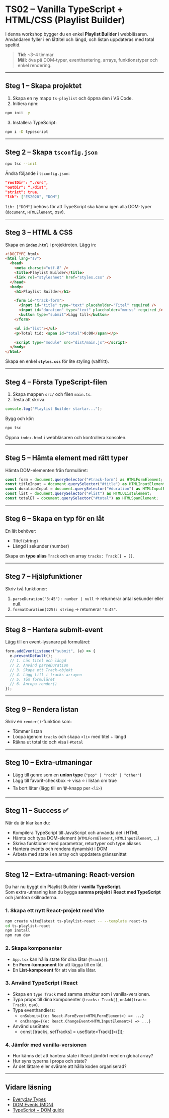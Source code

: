 # TS02 – Vanilla TypeScript + HTML/CSS (Playlist Builder)

I denna workshop bygger du en enkel **Playlist Builder** i webbläsaren.  
Användaren fyller i en låttitel och längd, och listan uppdateras med total speltid.

> **Tid:** ~3–4 timmar  
> **Mål:** öva på DOM-typer, eventhantering, arrays, funktionstyper och enkel rendering.

---

## Steg 1 – Skapa projektet

1. Skapa en ny mapp `ts-playlist` och öppna den i VS Code.
2. Initiera npm:

```bash
npm init -y
```

3. Installera TypeScript:

```bash
npm i -D typescript
```

---

## Steg 2 – Skapa `tsconfig.json`

```bash
npx tsc --init
```

Ändra följande i `tsconfig.json`:

```json
"rootDir": "./src",
"outDir": "./dist",
"strict": true,
"lib": ["ES2020", "DOM"]
```

`lib: ["DOM"]` behövs för att TypeScript ska känna igen alla DOM-typer (`document`, `HTMLElement`, osv).

---

## Steg 3 – HTML & CSS

Skapa en **`index.html`** i projektroten. Lägg in:

```html
<!DOCTYPE html>
<html lang="sv">
  <head>
    <meta charset="utf-8" />
    <title>Playlist Builder</title>
    <link rel="stylesheet" href="styles.css" />
  </head>
  <body>
    <h1>Playlist Builder</h1>

    <form id="track-form">
      <input id="title" type="text" placeholder="Titel" required />
      <input id="duration" type="text" placeholder="mm:ss" required />
      <button type="submit">Lägg till</button>
    </form>

    <ul id="list"></ul>
    <p>Total tid: <span id="total">0:00</span></p>

    <script type="module" src="dist/main.js"></script>
  </body>
</html>
```

Skapa en enkel **`styles.css`** för lite styling (valfritt).

---

## Steg 4 – Första TypeScript-filen

1. Skapa mappen `src/` och filen `main.ts`.
2. Testa att skriva:

```ts
console.log("Playlist Builder startar...");
```

Bygg och kör:

```bash
npx tsc
```

Öppna `index.html` i webbläsaren och kontrollera konsolen.

---

## Steg 5 – Hämta element med rätt typer

Hämta DOM-elementen från formuläret:

```ts
const form = document.querySelector("#track-form") as HTMLFormElement;
const titleInput = document.querySelector("#title") as HTMLInputElement;
const durationInput = document.querySelector("#duration") as HTMLInputElement;
const list = document.querySelector("#list") as HTMLUListElement;
const totalEl = document.querySelector("#total") as HTMLSpanElement;
```

---

## Steg 6 – Skapa en typ för en låt

En låt behöver:

- Titel (string)
- Längd i sekunder (number)

Skapa en **type alias** `Track` och en array `tracks: Track[] = []`.

---

## Steg 7 – Hjälpfunktioner

Skriv två funktioner:

1. `parseDuration("3:45"): number | null` → returnerar antal sekunder eller null.
2. `formatDuration(225): string` → returnerar `"3:45"`.

---

## Steg 8 – Hantera submit-event

Lägg till en event-lyssnare på formuläret:

```ts
form.addEventListener("submit", (e) => {
  e.preventDefault();
  // 1. Läs titel och längd
  // 2. Använd parseDuration
  // 3. Skapa ett Track-objekt
  // 4. Lägg till i tracks-arrayen
  // 5. Töm formuläret
  // 6. Anropa render()
});
```

---

## Steg 9 – Rendera listan

Skriv en `render()`-funktion som:

- Tömmer listan
- Loopa igenom `tracks` och skapa `<li>` med titel + längd
- Räkna ut total tid och visa i `#total`

---

## Steg 10 – Extra-utmaningar

- Lägg till genre som en **union type** (`"pop" | "rock" | "other"`)
- Lägg till favorit-checkbox → visa ⭐ i listan om true
- Ta bort låtar (lägg till en 🗑️-knapp per `<li>`)

---

## Steg 11 – Success ✅

När du är klar kan du:

- Kompilera TypeScript till JavaScript och använda det i HTML
- Hämta och typa DOM-element (`HTMLFormElement`, `HTMLInputElement`, …)
- Skriva funktioner med parametrar, returtyper och type aliases
- Hantera events och rendera dynamiskt i DOM
- Arbeta med state i en array och uppdatera gränssnittet

---

## Steg 12 – Extra-utmaning: React-version

Du har nu byggt din Playlist Builder i **vanilla TypeScript**.  
Som extra-utmaning kan du bygga **samma projekt i React med TypeScript** och jämföra skillnaderna.

### 1. Skapa ett nytt React-projekt med Vite

```bash
npm create vite@latest ts-playlist-react -- --template react-ts
cd ts-playlist-react
npm install
npm run dev
```

### 2. Skapa komponenter

- `App.tsx` kan hålla state för dina låtar (`Track[]`).
- En **Form-komponent** för att lägga till en låt.
- En **List-komponent** för att visa alla låtar.

### 3. Använd TypeScript i React

- Skapa en `type Track` med samma struktur som i vanilla-versionen.
- Typa props till dina komponenter (`tracks: Track[]`, `onAdd(track: Track)`, osv).
- Typa eventhandlers:
  - `onSubmit={(e: React.FormEvent<HTMLFormElement>) => ...}`
  - `onChange={(e: React.ChangeEvent<HTMLInputElement>) => ...}`
- Använd useState:
  - const [tracks, setTracks] = useState<Track[]>([]);

### 4. Jämför med vanilla-versionen

- Hur känns det att hantera state i React jämfört med en global array?
- Hur syns typerna i props och state?
- Är det lättare eller svårare att hålla koden organiserad?

---

## Vidare läsning

- [Everyday Types](https://www.typescriptlang.org/docs/handbook/2/everyday-types.html)
- [DOM Events (MDN)](https://developer.mozilla.org/en-US/docs/Web/API/EventTarget/addEventListener)
- [TypeScript + DOM guide](https://www.typescriptlang.org/docs/handbook/dom-manipulation.html)
